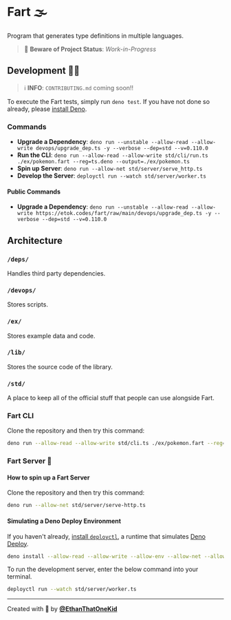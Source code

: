 # Fart 🌫

Program that generates type definitions in multiple languages.

> 🚧 **Beware of Project Status**: _Work-in-Progress_

## Development 👨‍💻

> ℹ **INFO**: `CONTRIBUTING.md` coming soon!!

To execute the Fart tests, simply run `deno test`. If you have not done so already, please [install Deno](https://github.com/denoland/deno_install).

### Commands

- **Upgrade a Dependency**: `deno run --unstable --allow-read --allow-write devops/upgrade_dep.ts -y --verbose --dep=std --v=0.110.0`
- **Run the CLI**: `deno run --allow-read --allow-write std/cli/run.ts ./ex/pokemon.fart --reg=ts.deno --output=./ex/pokemon.ts`
- **Spin up Server**: `deno run --allow-net std/server/serve_http.ts`
- **Develop the Server**: `deployctl run --watch std/server/worker.ts`

#### Public Commands

- **Upgrade a Dependency**: `deno run --unstable --allow-read --allow-write https://etok.codes/fart/raw/main/devops/upgrade_dep.ts -y --verbose --dep=std --v=0.110.0`

## Architecture

### `/deps/`

Handles third party dependencies.

### `/devops/`

Stores scripts.

### `/ex/`

Stores example data and code.

### `/lib/`

Stores the source code of the library.

### `/std/`

A place to keep all of the official stuff that people can use alongside Fart.

### Fart CLI

Clone the repository and then try this command:

```bash
deno run --allow-read --allow-write std/cli.ts ./ex/pokemon.fart --reg=ts.deno --output=./ex/pokemon.ts
```

### Fart Server 📡

#### How to spin up a Fart Server

Clone the repository and then try this command:

```bash
deno run --allow-net std/server/serve-http.ts
```

#### Simulating a Deno Deploy Environment

If you haven't already, [install `deployctl`](https://deno.com/deploy/docs/running-scripts-locally), a runtime that simulates [Deno Deploy](https://deno.com/deploy).

```bash
deno install --allow-read --allow-write --allow-env --allow-net --allow-run --no-check -f https://deno.land/x/deploy/deployctl.ts
```

To run the development server, enter the below command into your terminal.

```bash
deployctl run --watch std/server/worker.ts
```

---

Created with 💖 by [**@EthanThatOneKid**](https://github.com/EthanThatOneKid/)
